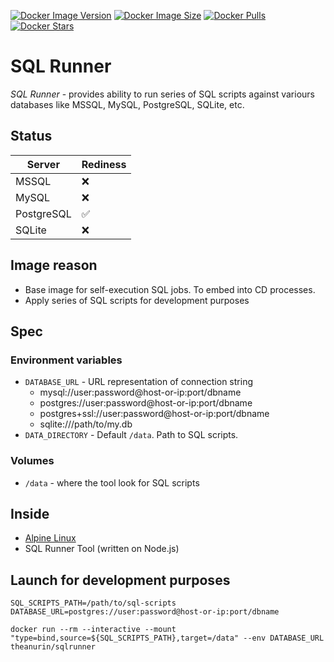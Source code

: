 [![Docker Image Version](https://img.shields.io/docker/v/theanurin/sqlrunner?sort=date&label=Version)](https://hub.docker.com/r/theanurin/sqlrunner/tags)
[![Docker Image Size](https://img.shields.io/docker/image-size/theanurin/sqlrunner?label=Image%20Size)](https://hub.docker.com/r/theanurin/sqlrunner/tags)
[![Docker Pulls](https://img.shields.io/docker/pulls/theanurin/sqlrunner?label=Pulls)](https://hub.docker.com/r/theanurin/sqlrunner)
[![Docker Stars](https://img.shields.io/docker/stars/theanurin/sqlrunner?label=Docker%20Stars)](https://hub.docker.com/r/theanurin/sqlrunner)

# SQL Runner

*SQL Runner* - provides ability to run series of SQL scripts against variours databases like MSSQL, MySQL, PostgreSQL, SQLite, etc.

## Status

| Server        | Rediness            |
|---------------|---------------------|
| MSSQL         | :x:                 |
| MySQL         | :x:                 |
| PostgreSQL    | :white_check_mark:  |
| SQLite        | :x:                 |

## Image reason

* Base image for self-execution SQL jobs. To embed into CD processes.
* Apply series of SQL scripts for development purposes


## Spec

### Environment variables

* `DATABASE_URL` - URL representation of connection string
	* mysql://user:password@host-or-ip:port/dbname
	* postgres://user:password@host-or-ip:port/dbname
	* postgres+ssl://user:password@host-or-ip:port/dbname
	* sqlite:///path/to/my.db
* `DATA_DIRECTORY` - Default `/data`. Path to SQL scripts.

### Volumes

* `/data` - where the tool look for SQL scripts


## Inside

* [Alpine Linux](https://www.alpinelinux.org/)
* SQL Runner Tool (written on Node.js)

## Launch for development purposes

```shell
SQL_SCRIPTS_PATH=/path/to/sql-scripts
DATABASE_URL=postgres://user:password@host-or-ip:port/dbname

docker run --rm --interactive --mount "type=bind,source=${SQL_SCRIPTS_PATH},target=/data" --env DATABASE_URL theanurin/sqlrunner
```
